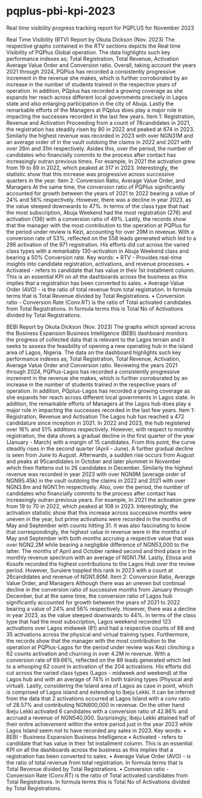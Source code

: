# pqplus-pbi-kpi-2023
Real time visibility progress tracking report for PQPLUS for November 2023

Real Time Visibility (RTV) Report by Okuta Dickson (Nov. 2023)
The respective graphs contained in the RTV sections depicts the Real time Visibility of PQPlus Global operation. The data highlights such key performance indexes as; Total Registration, Total Revenue, Activation Average Value Order and Conversion ratio.
Overall, taking account the years 2021 through 2024, PQPlus has recorded a consistently progressive increment in the revenue she makes, which is further corroborated by an increase in the number of students trained in the respective years of operation. In addition, PQplus has recorded a growing coverage as she expands her reach across different local governments precisely in Lagos state and also enlarging participation in the city of Abuja. Lastly the remarkable efforts of the Managers at PQplus does play a major role in impacting the successes recorded in the last few years.
Item 1: Registration, Revenue and Activation
Proceeding from a count of 78candidates in 2021, the registration has steadily risen by 80 in 2022 and peaked at 674 in 2023. Similarly the highest revenue was recorded in 2023 with over NGN31M and an average order of in the vault outdoing the claims in 2022 and 2021 with over 26m and 31m respectively. Asides this, over the period, the number of candidates who financially commits to the process after contact has increasingly outran previous times. For example, In 2021 the activation grew from 19 to 89 in 2022, which peaked at 317 in 2023. Interestingly, the statistic show that this increase was progressive across successive quarters in the year.
Item 2: Conversion Ratio, Average Value Order, and Managers
At the same time, the conversion ratio of PQPlus significantly accounted for growth between the years of 2021 to 2022 bearing a value of 24% and 56% respectively. However, there was a decline in year 2023, as the value steeped downwards to 47%.
In terms of the class type that had the most subscription, Abuja Weekend had the most registration (276) and activation (136) with a conversion ratio of 49%. Lastly, the records show that the manager with the most contribution to the operation at PQPlus for the period under review is Kezi, accounting for over 29M in revenue. With a conversion rate of 53%, reflected on the 558 leads generated which led to a 296 activation of the 971 registration. His efforts did cut across the varied class types with a remarkably 130-activation in Abuja Weekend class and bearing a 50% Conversion rate.
Key words:
    • RTV - Provides real-time insights into candidate registration, activations, and revenue processes.
    • Activated - refers to candidate that has value in their 1st installment column. This is an essential KPI on all the dashboards across the business as this implies that a registration has been converted to sales.
    • Average Value Order (AVO) - is the ratio of total revenue from total registration. In formula terms that is Total Revenue divided by Total Registrations.
    • Conversion ratio - Conversion Rate (Conv.RT) is the ratio of Total activated candidates from Total Registrations. In formula terms this is Total No of Activations divided by Total Registrations.



BEBI Report by Okuta Dickson (Nov. 2023)
The graphs which spread across the Business Expansion Business Intelligence (BEBI) dashboard monitors the progress of collected data that is relevant to the Lagos terrain and it seeks to assess the feasibility of opening a new operating hub in the island area of Lagos, Nigeria. The data on the dashboard highlights such key performance indexes as; Total Registration, Total Revenue, Activation, Average Value Order and Conversion ratio.
Reviewing the years 2021 through 2024, PQPlus-Lagos has recorded a consistently progressive increment in the revenue she makes, which is further corroborated by an increase in the number of students trained in the respective years of operation. In addition, PQplus-Lagos has recorded a growing coverage as she expands her reach across different local governments in Lagos state. In addition, the remarkable efforts of Managers at the Lagos hub does play a major role in impacting the successes recorded in the last few years.
Item 1: Registration, Revenue and Activation
The Lagos hub has reached a 472 candidature since inception in 2021. In 2022 and 2023, the hub registered over 16% and 51% additions respectively. However, with respect to monthly registration, the data shows a gradual decline in the first quarter of the year (January - March) with a margin of 15 candidates. From this point, the curve steadily rises in the second quarter (April - June). A further gradual decline is seen from June to August. Afterwards, a sudden rise occurs from August and peaks at 95candidates in October and later plummet in November which then flattens out to 26 candidates in December.
Similarly the highest revenue was recorded in year 2023 with over NGN9M (average order of NGN95.45k) in the vault outdoing the claims in 2022 and 2021 with over NGN3.8m and NGN1.1m respectively. Also, over the period, the number of candidates who financially commits to the process after contact has increasingly outran previous years. For example, In 2021 the activation grew from 19 to 70 in 2022, which peaked at 108 in 2023. Interestingly, the activation statistic show that this increase across successive months were uneven in the year, but prime activations were recorded in the months of May and September with counts hitting 31. It was also fascinating to know that correspondingly, the highest value in revenue were in the months of May and September with both months accruing a respective value that was over NGN2.2M while bearing a negligible difference of NGN53,000 to the latter. The months of April and October ranked second and third place in the monthly revenue spectrum with an average of NGN1.7M. Lastly, Etiosa and Kosofe recorded the highest contributions to the Lagos Hub over the review period. However, Surulere toppled this rank in 2023 with a count at 26candidates and revenue of NGN1.80M.
Item 2: Conversion Ratio, Average Value Order, and Managers
Although there was an uneven but continual decline in the conversion ratio of successive months from January through December, but at the same time, the conversion ratio of Lagos hub significantly accounted for growth between the years of 2021 to 2022 bearing a value of 24% and 56% respectively. However, there was a decline in year 2023, as the value steeped downwards to 44%. In terms of the class type that had the most subscription, Lagos weekend recorded 123 activations over Lagos midweek (81) and had a respective counts of 88 and 35 activations across the physical and virtual training types.
Furthermore, the records show that the manager with the most contribution to the operation at PQPlus-Lagos for the period under review was Kezi clinching a 62 counts activation and churning in over 4.2M in revenue. With a conversion rate of 69.66%, reflected on the 89 leads generated which led to a whooping 62 count in activation of the 204 activations. His efforts did cut across the varied class types (Lagos - midweek and weekend) at the Lagos hub and with an average of 74% in both training types (Physical and virtual).
Lastly, considering the Island area of Lagos as case in point, which is comprised of Lagos island and extending to Ibeju Lekki. It can be inferred from the data that 2 activations occurred at Lagos Island with a conv ratio of 28.57% and contributing NGN600,000 in revenue. On the other hand Ibeju Lekki activated 6 candidates with a conversion ratio of 42.86% and accrued a revenue of NGN540,000. Surprisingly, Ibeju Lekki attained half of their entire achievement within the entire period just in the year 2023 while Lagos Island seem not to have recorded any sales in 2023.
Key words:
    • BEBI - Business Expansion Business Intelligence
    • Activated - refers to candidate that has value in their 1st installment column. This is an essential KPI on all the dashboards across the business as this implies that a registration has been converted to sales.
    • Average Value Order (AVO) - is the ratio of total revenue from total registration. In formula terms that is Total Revenue divided by Total Registrations.
    • Conversion ratio - Conversion Rate (Conv.RT) is the ratio of Total activated candidates from Total Registrations. In formula terms this is Total No of Activations divided by Total Registrations.
